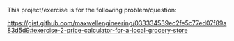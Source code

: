 This project/exercise is for the following problem/question:

https://gist.github.com/maxwellengineering/033334539ec2fe5c77ed07f89a83d5d9#exercise-2-price-calculator-for-a-local-grocery-store